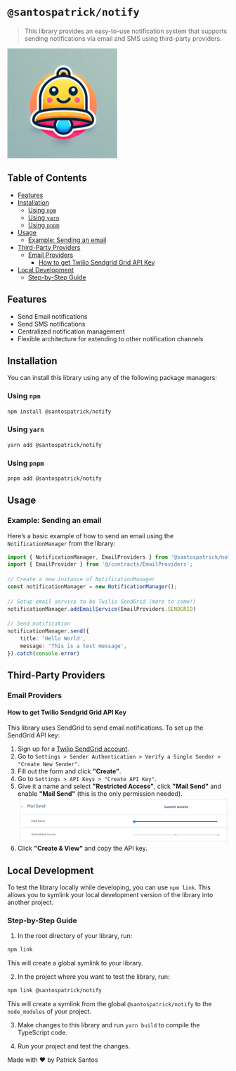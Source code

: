 # `@santospatrick/notify`
>
> This library provides an easy-to-use notification system that supports sending notifications via email and SMS using third-party providers.

<img src="docs/logo.png" width="250px" />

## Table of Contents

- [Features](#features)
- [Installation](#installation)
  - [Using `npm`](#using-npm)
  - [Using `yarn`](#using-yarn)
  - [Using `pnpm`](#using-pnpm)
- [Usage](#usage)
  - [Example: Sending an email](#example-sending-an-email)
- [Third-Party Providers](#third-party-providers)
  - [Email Providers](#email-providers)
    - [How to get Twilio Sendgrid Grid API Key](#how-to-get-twilio-sendgrid-grid-api-key)
- [Local Development](#local-development)
  - [Step-by-Step Guide](#step-by-step-guide)

## Features

- Send Email notifications
- Send SMS notifications
- Centralized notification management
- Flexible architecture for extending to other notification channels

## Installation

You can install this library using any of the following package managers:

### Using `npm`

```bash
npm install @santospatrick/notify
```

### Using `yarn`

```bash
yarn add @santospatrick/notify
```

### Using `pnpm`

```bash
pnpm add @santospatrick/notify
```

## Usage

### Example: Sending an email

Here’s a basic example of how to send an email using the `NotificationManager` from the library:

```typescript
import { NotificationManager, EmailProviders } from '@santospatrick/notify'
import { EmailProvider } from '@/contracts/EmailProviders';

// Create a new instance of NotificationManager
const notificationManager = new NotificationManager();

// Setup email service to be Twilio SendGrid (more to come!)
notificationManager.addEmailService(EmailProviders.SENDGRID)

// Send notification
notificationManager.send({
    title: 'Hello World',
    message: 'This is a test message',
}).catch(console.error)
```

## Third-Party Providers

### Email Providers

#### How to get Twilio Sendgrid Grid API Key

This library uses SendGrid to send email notifications. To set up the SendGrid API key:

1. Sign up for a [Twilio SendGrid account](https://sendgrid.com/).
2. Go to `Settings > Sender Authentication > Verify a Single Sender > "Create New Sender"`.
3. Fill out the form and click **"Create"**.
4. Go to `Settings > API Keys > "Create API Key"`.
5. Give it a name and select **"Restricted Access"**, click **"Mail Send"** and enable **"Mail Send"** (this is the only permission needed).
![Notification System Diagram](docs/sendgrid-mail-send.png)
6. Click **"Create & View"** and copy the API key.

## Local Development

To test the library locally while developing, you can use `npm link`. This allows you to symlink your local development version of the library into another project.

### Step-by-Step Guide

1. In the root directory of your library, run:

```bash
npm link
```

This will create a global symlink to your library.

2. In the project where you want to test the library, run:

```bash
npm link @santospatrick/notify
```

This will create a symlink from the global `@santospatrick/notify` to the `node_modules` of your project.

3. Make changes to this library and run `yarn build` to compile the TypeScript code.

4. Run your project and test the changes.

Made with ❤️ by Patrick Santos
